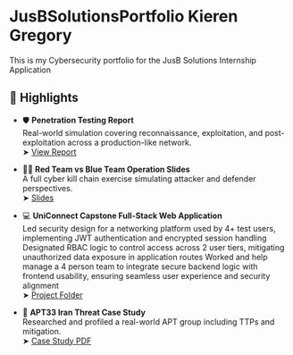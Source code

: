 # JusBSolutionsPortfolio Kieren Gregory
This is my Cybersecurity portfolio for the JusB Solutions Internship Application


## 🔐 Highlights

- 🛡️ **Penetration Testing Report**  
  Real-world simulation covering reconnaissance, exploitation, and post-exploitation across a production-like network.  
  ➤ [View Report](https://github.com/kgregory2023/JusBSolutionsPortfolio/blob/main/Pen%20Test%20Report%20University%20of%20West%20Florida%20.pdf)

- 🔴🔵 **Red Team vs Blue Team Operation Slides**  
  A full cyber kill chain exercise simulating attacker and defender perspectives.  
  ➤ [Slides](./reports/red_blue_team_slides.pdf)

- 💻 **UniConnect Capstone Full-Stack Web Application**  
Led security design for a networking platform used by 4+ test users, implementing JWT authentication and encrypted 
session handling Designated RBAC logic to control access across 2 user tiers, mitigating unauthorized data exposure in application routes
Worked and help manage a 4 person team to integrate secure backend logic with frontend usability, ensuring seamless user experience and 
security alignment  
  ➤ [Project Folder](https://github.com/kgregory2023/UniConnectWebApp-Capstone-University-Projects)

- 🧠 **APT33 Iran Threat Case Study**  
  Researched and profiled a real-world APT group including TTPs and mitigation.  
  ➤ [Case Study PDF](https://github.com/kgregory2023/JusBSolutionsPortfolio/blob/main/Iran%20APT33%20Case%20Study.pdf)
